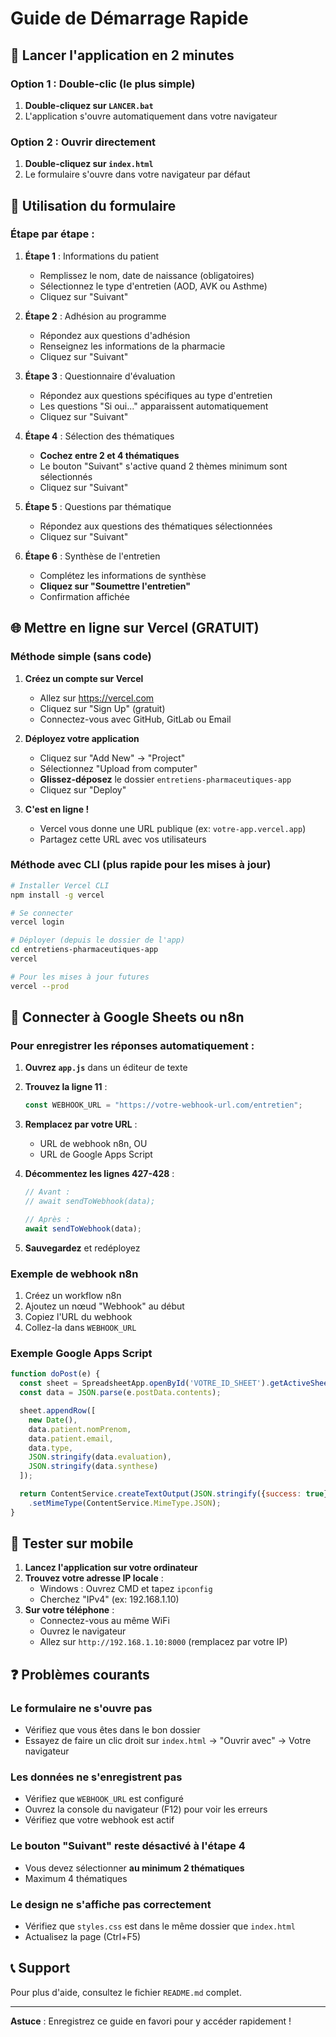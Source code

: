 # Guide de Démarrage Rapide

## 🚀 Lancer l'application en 2 minutes

### Option 1 : Double-clic (le plus simple)
1. **Double-cliquez sur `LANCER.bat`**
2. L'application s'ouvre automatiquement dans votre navigateur

### Option 2 : Ouvrir directement
1. **Double-cliquez sur `index.html`**
2. Le formulaire s'ouvre dans votre navigateur par défaut

## 📝 Utilisation du formulaire

### Étape par étape :

1. **Étape 1** : Informations du patient
   - Remplissez le nom, date de naissance (obligatoires)
   - Sélectionnez le type d'entretien (AOD, AVK ou Asthme)
   - Cliquez sur "Suivant"

2. **Étape 2** : Adhésion au programme
   - Répondez aux questions d'adhésion
   - Renseignez les informations de la pharmacie
   - Cliquez sur "Suivant"

3. **Étape 3** : Questionnaire d'évaluation
   - Répondez aux questions spécifiques au type d'entretien
   - Les questions "Si oui..." apparaissent automatiquement
   - Cliquez sur "Suivant"

4. **Étape 4** : Sélection des thématiques
   - **Cochez entre 2 et 4 thématiques**
   - Le bouton "Suivant" s'active quand 2 thèmes minimum sont sélectionnés
   - Cliquez sur "Suivant"

5. **Étape 5** : Questions par thématique
   - Répondez aux questions des thématiques sélectionnées
   - Cliquez sur "Suivant"

6. **Étape 6** : Synthèse de l'entretien
   - Complétez les informations de synthèse
   - **Cliquez sur "Soumettre l'entretien"**
   - Confirmation affichée

## 🌐 Mettre en ligne sur Vercel (GRATUIT)

### Méthode simple (sans code)

1. **Créez un compte sur Vercel**
   - Allez sur https://vercel.com
   - Cliquez sur "Sign Up" (gratuit)
   - Connectez-vous avec GitHub, GitLab ou Email

2. **Déployez votre application**
   - Cliquez sur "Add New" → "Project"
   - Sélectionnez "Upload from computer"
   - **Glissez-déposez** le dossier `entretiens-pharmaceutiques-app`
   - Cliquez sur "Deploy"

3. **C'est en ligne !**
   - Vercel vous donne une URL publique (ex: `votre-app.vercel.app`)
   - Partagez cette URL avec vos utilisateurs

### Méthode avec CLI (plus rapide pour les mises à jour)

```bash
# Installer Vercel CLI
npm install -g vercel

# Se connecter
vercel login

# Déployer (depuis le dossier de l'app)
cd entretiens-pharmaceutiques-app
vercel

# Pour les mises à jour futures
vercel --prod
```

## 🔗 Connecter à Google Sheets ou n8n

### Pour enregistrer les réponses automatiquement :

1. **Ouvrez `app.js`** dans un éditeur de texte

2. **Trouvez la ligne 11** :
   ```javascript
   const WEBHOOK_URL = "https://votre-webhook-url.com/entretien";
   ```

3. **Remplacez par votre URL** :
   - URL de webhook n8n, OU
   - URL de Google Apps Script

4. **Décommentez les lignes 427-428** :
   ```javascript
   // Avant :
   // await sendToWebhook(data);

   // Après :
   await sendToWebhook(data);
   ```

5. **Sauvegardez** et redéployez

### Exemple de webhook n8n

1. Créez un workflow n8n
2. Ajoutez un nœud "Webhook" au début
3. Copiez l'URL du webhook
4. Collez-la dans `WEBHOOK_URL`

### Exemple Google Apps Script

```javascript
function doPost(e) {
  const sheet = SpreadsheetApp.openById('VOTRE_ID_SHEET').getActiveSheet();
  const data = JSON.parse(e.postData.contents);

  sheet.appendRow([
    new Date(),
    data.patient.nomPrenom,
    data.patient.email,
    data.type,
    JSON.stringify(data.evaluation),
    JSON.stringify(data.synthese)
  ]);

  return ContentService.createTextOutput(JSON.stringify({success: true}))
    .setMimeType(ContentService.MimeType.JSON);
}
```

## 📱 Tester sur mobile

1. **Lancez l'application sur votre ordinateur**
2. **Trouvez votre adresse IP locale** :
   - Windows : Ouvrez CMD et tapez `ipconfig`
   - Cherchez "IPv4" (ex: 192.168.1.10)
3. **Sur votre téléphone** :
   - Connectez-vous au même WiFi
   - Ouvrez le navigateur
   - Allez sur `http://192.168.1.10:8000` (remplacez par votre IP)

## ❓ Problèmes courants

### Le formulaire ne s'ouvre pas
- Vérifiez que vous êtes dans le bon dossier
- Essayez de faire un clic droit sur `index.html` → "Ouvrir avec" → Votre navigateur

### Les données ne s'enregistrent pas
- Vérifiez que `WEBHOOK_URL` est configuré
- Ouvrez la console du navigateur (F12) pour voir les erreurs
- Vérifiez que votre webhook est actif

### Le bouton "Suivant" reste désactivé à l'étape 4
- Vous devez sélectionner **au minimum 2 thématiques**
- Maximum 4 thématiques

### Le design ne s'affiche pas correctement
- Vérifiez que `styles.css` est dans le même dossier que `index.html`
- Actualisez la page (Ctrl+F5)

## 📞 Support

Pour plus d'aide, consultez le fichier `README.md` complet.

---

**Astuce** : Enregistrez ce guide en favori pour y accéder rapidement !
